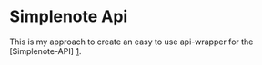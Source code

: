 # Simplenote Api

This is my approach to create an easy to use api-wrapper for the [Simplenote-API] [1].


[0]: http://groups.google.com/group/simplenote-api
[1]: http://simplenote-api.googlegroups.com/web/Simplenote+API.pdf
[2]: http://simplenoteapp.com/
